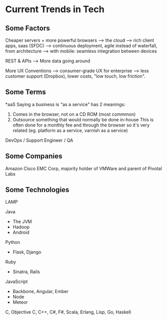 # Current Trends in Tech

## Some Factors
Cheaper servers + more powerful browsers
--> the cloud
    --> rich client apps, saas (SFDC)
    --> continuous deployment, agile instead of waterfall, from architecture
--> with mobile: seamless integration between devices

REST & APIs
--> More data going around

More UX Conventions
  --> consumer-grade UX for enterprise
    --> less customer support (Dropbox), lower costs, "low touch, low friction".


## Some Terms

\*aaS
Saying a business is "as a service" has 2 meanings:
1. Comes in the browser, not on a CD ROM (most commmon)
2. Outsource something that would normally be done in-house
  This is often done for a monthly fee and through the browser
so it's very related (eg. platform as a service, varnish as a service)

DevOps / Support Engineer / QA

## Some Companies

Amazon
Cisco
EMC Corp, majority holder of VMWare and parent of Pivotal Labs

## Some Technologies

LAMP

Java
* The JVM
* Hadoop
* Android

Python
* Flask, Django

Ruby
* Sinatra, Rails

JavaScript
* Backbone, Angular, Ember
* Node
* Meteor

C, Objective C, C++, C#, F#, Scala, Erlang, Lisp, Go, Haskell

